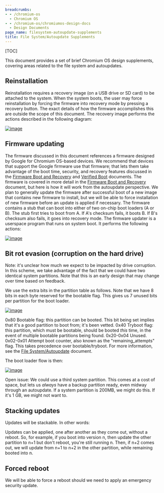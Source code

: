 ```yaml
---
breadcrumbs:
- - /chromium-os
  - Chromium OS
- - /chromium-os/chromiumos-design-docs
  - Design Documents
page_name: filesystem-autoupdate-supplements
title: File System/Autoupdate Supplements
---
```


[TOC]

This document provides a set of brief Chromium OS design supplements, covering
areas related to the file system and autoupdates.

## Reinstallation

Reinstallation requires a recovery image (on a USB drive or SD card) to be
attached to the system. When the system boots, the user may force reinstallation
by forcing the firmware into recovery mode by pressing a recovery button. The
exact details of how the firmware accomplishes this are outside the scope of
this document.
The recovery image performs the actions described in the following diagram:

[<img alt="image"
src="/chromium-os/chromiumos-design-docs/filesystem-autoupdate-supplements/recovery_imagepng">](http://sites.google.com/a/chromium.org/dev/chromium-os/chromiumos-design-docs/filesystem-autoupdate-supplements/recovery_image.png?attredirects=0)

## Firmware updating

The firmware discussed in this document references a firmware designed by Google
for Chromium OS-based devices. We recommend that devices that support the Google
firmware use that firmware; that lets them take advantage of the boot time,
security, and recovery features discussed in the [Firmware Boot and
Recovery](/chromium-os/chromiumos-design-docs/firmware-boot-and-recovery) and
[Verified Boot](/chromium-os/chromiumos-design-docs/verified-boot) documents.
The firmware is covered in more detail in the [Firmware Boot and
Recovery](/chromium-os/chromiumos-design-docs/firmware-boot-and-recovery)
document, but here is how it will work from the autoupdate perspective.
We plan to generally update the firmware after successful boot of a new image
that contains new firmware to install, but we will be able to force installation
of new firmware before an update is applied if necessary.
The firmware contains a stub that can boot into either of two on-chip boot
loaders (A or B). The stub first tries to boot from A. If A's checksum fails, it
boots B. If B's checksum also fails, it goes into recovery mode.
The firmware updater is a userspace program that runs on system boot. It
performs the following actions:

[<img alt="image"
src="/chromium-os/chromiumos-design-docs/filesystem-autoupdate-supplements/firmware_updaterpng">](http://sites.google.com/a/chromium.org/dev/chromium-os/chromiumos-design-docs/filesystem-autoupdate-supplements/firmware_updater.png?attredirects=0)

## Bit rot evasion (corruption on the hard drive)

Note: it's unclear how much we expect to be impacted by drive corruption.
In this scheme, we take advantage of the fact that we could have two identical
system partitions.
Note that this is an early design that may change over time based on feedback.

We use the extra bits in the partition table as follows. Note that we have 8
bits in each byte reserved for the bootable flag. This gives us 7 unused bits
per partition for the boot loader.

[<img alt="image"
src="/chromium-os/chromiumos-design-docs/filesystem-autoupdate-supplements/partition_extra_bitspng">](http://sites.google.com/a/chromium.org/dev/chromium-os/chromiumos-design-docs/filesystem-autoupdate-supplements/partition_extra_bits.png?attredirects=0)

0x80 Bootable flag: this partition can be booted. This bit being set implies
that it's a good partition to boot from; it's been vetted. 0x40 Tryboot flag:
this partition, which must be bootable, should be booted *this* time, in the
event of multiple bootable partitions being found. 0x20-0x04 Unused. 0x02-0x01
Attempt boot counter, also known as the "remaining_attempts" flag. This takes
precedence over bootable/tryboot. For more information, see the [File
System/Autoupdate](/chromium-os/chromiumos-design-docs/filesystem-autoupdate)
document.

The boot loader flow is then:

[<img alt="image"
src="/chromium-os/chromiumos-design-docs/filesystem-autoupdate-supplements/bootloader_flowpng">](http://sites.google.com/a/chromium.org/dev/chromium-os/chromiumos-design-docs/filesystem-autoupdate-supplements/bootloader_flow.png?attredirects=0)

Open issue: We could use a third system partition. This comes at a cost of
space, but lets us *always* have a backup partition ready, even midway through
an autoupdate. If a system partition is 200MB, we might do this. If it's 1 GB,
we might not want to.

## Stacking updates

Updates will be stackable. In other words:

Updates can be applied, one after another as they come out, without a reboot.
So, for example, if you boot into version n, then update the other partition to
n+1 but don't reboot, you're still running n. Then, if n+2 comes out, we will
update from n+1 to n+2 in the other partition, while remaining booted into n.

## Forced reboot

We will be able to force a reboot should we need to apply an emergency security
update.